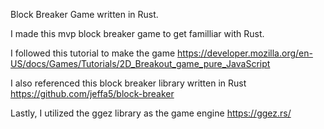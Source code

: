 Block Breaker Game written in Rust.

I made this mvp block breaker game to get familliar with Rust.

I followed this tutorial to make the game https://developer.mozilla.org/en-US/docs/Games/Tutorials/2D_Breakout_game_pure_JavaScript

I also referenced this block breaker library written in Rust https://github.com/jeffa5/block-breaker

Lastly, I utilized the ggez library as the game engine https://ggez.rs/
